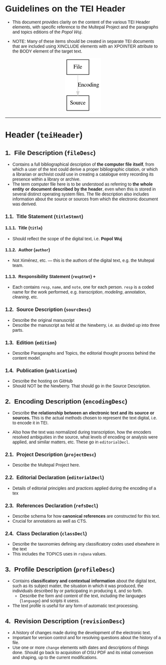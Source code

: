 <style>

body {
	font-family: Arial;
}

h1 { counter-reset: h2counter; }
h2 { counter-reset: h3counter; }
h3 { counter-reset: h4counter; }
h4 { counter-reset: h5counter; }
h5 { counter-reset: h6counter; }
h6 {}


h2:before {
    counter-increment: h2counter;
    content: counter(h2counter) ".\0000a0\0000a0";
}

h3:before {
    counter-increment: h3counter;
    content: counter(h2counter) "." counter(h3counter) ".\0000a0\0000a0";
}

h4:before {
    counter-increment: h4counter;
    content: counter(h2counter) "." counter(h3counter) "." counter(h4counter) ".\0000a0\0000a0";
}

h5:before {
    counter-increment: h5counter;
    content: counter(h2counter) "." counter(h3counter) "." counter(h4counter) "." counter(h5counter) ".\0000a0\0000a0";
}

h6:before {
    counter-increment: h6counter;
    content: counter(h2counter) "." counter(h3counter) "." counter(h4counter) "." counter(h5counter) "." counter(h6counter) ".\0000a0\0000a0";
}	

#page-title {
	font-size: 200%;
	font-weight: heavy;
}

</style>
 
# Guidelines on the TEI Header

* This document provides clarity on the content of the various TEI Header elements, with specific reference to the Multepal Project and the paragraphs and topics editions of the *Popol Wuj*.

* NOTE: Many of these items should be created in separate TEI documents that are included using XINCLUDE elements with an XPOINTER attribute to the BODY element of the target text. 


<div style="text-align:center;">
	<img src="graph.png"/>
</div>

<hr />

# Header (`teiHeader`)

## File Description (`fileDesc`)

* Contains a full bibliographical description of **the computer file itself**, from which a user of the text could derive a proper bibliographic citation, or which a librarian or archivist could use in creating a catalogue entry recording its presence within a library or archive. 
* The term computer file here is to be understood as referring to **the whole entity or document described by the header**, even when this is stored in several distinct operating system files. The file description also includes information about the source or sources from which the electronic document was derived. 

### Title Statement (`titleStmnt`)

#### Title (`title`)

* Should reflect the scope of the digital text, i.e. **Popol Wuj**

#### Author (`author`)

* Not Ximénez, etc. &mdash; this is the authors of the digital text, e.g. the Multepal team.

#### Responsibility Statement (`respStmt`) +

* Each contains `resp`, `name`, and `note`, one for each person. `resp` is a coded name for the work performed, e.g. *transcription*, *modeling*, *annotation*, *cleaning*, etc.

### Source Description (`sourcDesc`)

* Describe the original manuscript
* Describe the manuscript as held at the Newberry, i.e. as divided up into three parts.

### Edition (`edition`)

* Describe Paragaraphs and Topics, the editorial thought process behind the content model.

### Publication (`publication`)

* Describe the hosting on GitHub
* Should NOT be the Newberry. That should go in the Source Description.

## Encoding Description (`encodingDesc`)

*  Describe **the relationship between an electronic text and its source or sources.** This is the actual methods chosen to represent the text digital, i.e. to encode it in TEI.

* Also how the text was normalized during transcription, how the encoders resolved ambiguities in the source, what levels of encoding or analysis were applied, and similar matters, etc. These go in `editorialDecl`.

### Project Description (`projectDesc`)

* Describe the Multepal Project here.

### Editorial Declaration (`editorialDecl`)

* Details of editorial principles and practices applied during the encoding of a tex

### References Declaration (`refsDecl`)

* Describe schema for how **canonical references** are constructed for this text.
* Crucial for annotations as well as CTS.

### Class Declaration (`classDecl`)

* Describe the taxonomies defining any classificatory codes used elsewhere in the text
* This includes the TOPICS uses in `rs@ana` values.

## Profile Description (`profileDesc`)

* Contains **classificatory and contextual information** about the digital text, such as its subject matter, the situation in which it was produced, the individuals described by or participating in producing it, and so forth. 
  * Describe the form and content of the text, including the languages (`language`) and scripts it usess.
* The text profile is useful for any form of automatic text processing.

## Revision Description (`revisionDesc`)

* A history of changes made during the development of the electronic text. 
* Important for version control and for resolving questions about the history of a file.
* Use one or more `change` elements with dates and descriptions of things done. Should go back to acquisition of OSU PDF and its initial conversion and shaping, up to the current modifications.

<!--
2. Outline:
	1. teiHeader
		1. fileDesc
			1. title
			2. sourceDesc
			3. edition
			4. publication
		2. encodingDesc
			1. Information how the text was encoded from the source
		3. profileDesc
		4. revisionDesc
-->
